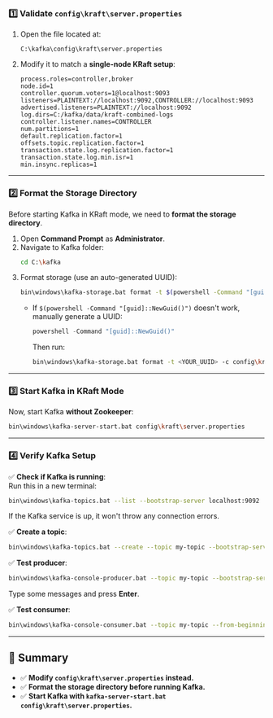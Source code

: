 ### **1️⃣ Validate `config\kraft\server.properties`**
1. Open the file located at:
   ```
   C:\kafka\config\kraft\server.properties
   ```
2. Modify it to match a **single-node KRaft setup**:
   ```
   process.roles=controller,broker
   node.id=1
   controller.quorum.voters=1@localhost:9093
   listeners=PLAINTEXT://localhost:9092,CONTROLLER://localhost:9093
   advertised.listeners=PLAINTEXT://localhost:9092
   log.dirs=C:/kafka/data/kraft-combined-logs
   controller.listener.names=CONTROLLER
   num.partitions=1
   default.replication.factor=1
   offsets.topic.replication.factor=1
   transaction.state.log.replication.factor=1
   transaction.state.log.min.isr=1
   min.insync.replicas=1
   ```

---

### **2️⃣ Format the Storage Directory**
Before starting Kafka in KRaft mode, we need to **format the storage directory**.

1. Open **Command Prompt** as **Administrator**.
2. Navigate to Kafka folder:
   ```sh
   cd C:\kafka
   ```
3. Format storage (use an auto-generated UUID):
   ```sh
   bin\windows\kafka-storage.bat format -t $(powershell -Command "[guid]::NewGuid()") -c config\kraft\server.properties
   ```
    - If `$(powershell -Command "[guid]::NewGuid()")` doesn't work, manually generate a UUID:
      ```powershell
      powershell -Command "[guid]::NewGuid()"
      ```
      Then run:
      ```sh
      bin\windows\kafka-storage.bat format -t <YOUR_UUID> -c config\kraft\server.properties
      ```

---

### **3️⃣ Start Kafka in KRaft Mode**
Now, start Kafka **without Zookeeper**:

```sh
bin\windows\kafka-server-start.bat config\kraft\server.properties
```

---

### **4️⃣ Verify Kafka Setup**
✅ **Check if Kafka is running**:  
Run this in a new terminal:
```sh
bin\windows\kafka-topics.bat --list --bootstrap-server localhost:9092
```
If the Kafka service is up, it won't throw any connection errors.

✅ **Create a topic**:
```sh
bin\windows\kafka-topics.bat --create --topic my-topic --bootstrap-server localhost:9092 --partitions 1 --replication-factor 1
```

✅ **Test producer**:
```sh
bin\windows\kafka-console-producer.bat --topic my-topic --bootstrap-server localhost:9092
```
Type some messages and press **Enter**.

✅ **Test consumer**:
```sh
bin\windows\kafka-console-consumer.bat --topic my-topic --from-beginning --bootstrap-server localhost:9092
```

---

## 🎯 **Summary**
- ✅ **Modify `config\kraft\server.properties` instead.**
- ✅ **Format the storage directory before running Kafka.**
- ✅ **Start Kafka with `kafka-server-start.bat config\kraft\server.properties`.**
